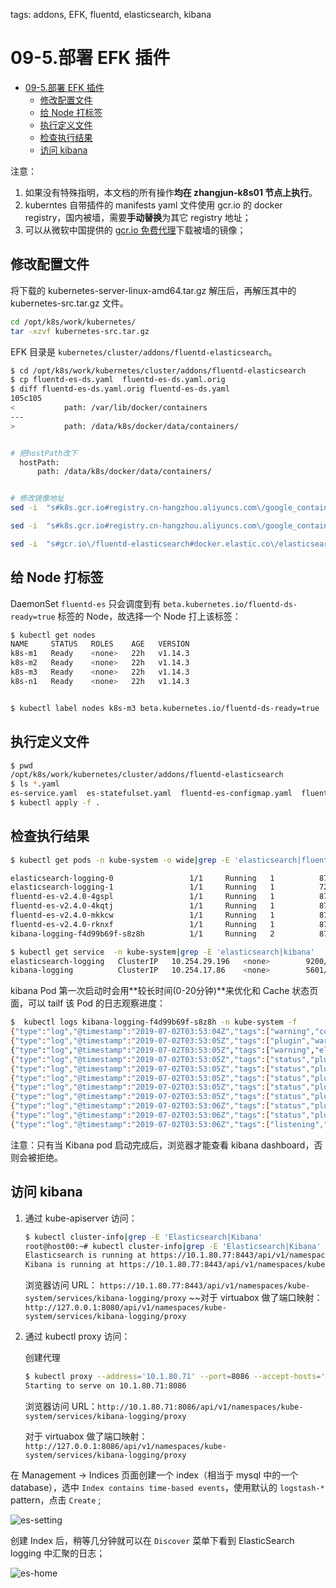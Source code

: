 tags: addons, EFK, fluentd, elasticsearch, kibana

# 09-5.部署 EFK 插件

<!-- TOC -->

- [09-5.部署 EFK 插件](#09-5部署-efk-插件)
    - [修改配置文件](#修改配置文件)
    - [给 Node 打标签](#给-node-打标签)
    - [执行定义文件](#执行定义文件)
    - [检查执行结果](#检查执行结果)
    - [访问 kibana](#访问-kibana)

<!-- /TOC -->

注意：
1. 如果没有特殊指明，本文档的所有操作**均在 zhangjun-k8s01 节点上执行**。
2. kuberntes 自带插件的 manifests yaml 文件使用 gcr.io 的 docker registry，国内被墙，需要**手动替换**为其它 registry 地址；
3. 可以从微软中国提供的 [gcr.io 免费代理](http://mirror.azure.cn/help/gcr-proxy-cache.html)下载被墙的镜像；

## 修改配置文件

将下载的 kubernetes-server-linux-amd64.tar.gz 解压后，再解压其中的 kubernetes-src.tar.gz 文件。

``` bash
cd /opt/k8s/work/kubernetes/
tar -xzvf kubernetes-src.tar.gz
```

EFK 目录是 `kubernetes/cluster/addons/fluentd-elasticsearch`。

``` bash
$ cd /opt/k8s/work/kubernetes/cluster/addons/fluentd-elasticsearch
$ cp fluentd-es-ds.yaml  fluentd-es-ds.yaml.orig
$ diff fluentd-es-ds.yaml.orig fluentd-es-ds.yaml
105c105
<           path: /var/lib/docker/containers
---
>           path: /data/k8s/docker/data/containers/


# 把hostPath改下
  hostPath:
      path: /data/k8s/docker/data/containers/


# 修改镜像地址
sed -i  "s#k8s.gcr.io#registry.cn-hangzhou.aliyuncs.com\/google_containers#g" fluentd-es-ds.yaml

sed -i  "s#k8s.gcr.io#registry.cn-hangzhou.aliyuncs.com\/google_containers#g" es-statefulset.yaml

sed -i  "s#gcr.io\/fluentd-elasticsearch#docker.elastic.co\/elasticsearch#g" es-statefulset.yaml


```

## 给 Node 打标签

DaemonSet `fluentd-es` 只会调度到有 `beta.kubernetes.io/fluentd-ds-ready=true` 标签的 Node，故选择一个 Node 打上该标签：

``` bash
$ kubectl get nodes
NAME     STATUS   ROLES    AGE   VERSION
k8s-m1   Ready    <none>   22h   v1.14.3
k8s-m2   Ready    <none>   22h   v1.14.3
k8s-m3   Ready    <none>   22h   v1.14.3
k8s-n1   Ready    <none>   22h   v1.14.3


$ kubectl label nodes k8s-m3 beta.kubernetes.io/fluentd-ds-ready=true
```

## 执行定义文件

``` bash
$ pwd
/opt/k8s/work/kubernetes/cluster/addons/fluentd-elasticsearch
$ ls *.yaml
es-service.yaml  es-statefulset.yaml  fluentd-es-configmap.yaml  fluentd-es-ds.yaml  kibana-deployment.yaml  kibana-service.yaml
$ kubectl apply -f .
```

## 检查执行结果

``` bash
$ kubectl get pods -n kube-system -o wide|grep -E 'elasticsearch|fluentd|kibana'

elasticsearch-logging-0                 1/1     Running   1          87m   172.30.40.4    k8s-m3   <none>           <none>
elasticsearch-logging-1                 1/1     Running   1          72m   172.30.8.5     k8s-m1   <none>           <none>
fluentd-es-v2.4.0-4gspl                 1/1     Running   1          87m   172.30.40.3    k8s-m3   <none>           <none>
fluentd-es-v2.4.0-4kqtj                 1/1     Running   1          87m   172.30.208.3   k8s-n1   <none>           <none>
fluentd-es-v2.4.0-mkkcw                 1/1     Running   1          87m   172.30.8.4     k8s-m1   <none>           <none>
fluentd-es-v2.4.0-rknxf                 1/1     Running   1          87m   172.30.64.2    k8s-m2   <none>           <none>
kibana-logging-f4d99b69f-s8z8h          1/1     Running   2          87m   172.30.208.4   k8s-n1   <none>           <none>

$ kubectl get service  -n kube-system|grep -E 'elasticsearch|kibana'
elasticsearch-logging   ClusterIP   10.254.29.196   <none>        9200/TCP                 88m
kibana-logging          ClusterIP   10.254.17.86    <none>        5601/TCP                 88m
```

kibana Pod 第一次启动时会用**较长时间(0-20分钟)**来优化和 Cache 状态页面，可以 tailf 该 Pod 的日志观察进度：

``` bash
$  kubectl logs kibana-logging-f4d99b69f-s8z8h -n kube-system -f
{"type":"log","@timestamp":"2019-07-02T03:53:04Z","tags":["warning","config","deprecation"],"pid":1,"message":"You should set server.basePath along with server.rewriteBasePath. Starting in 7.0, Kibana will expect that all requests start with server.basePath rather than expecting you to rewrite the requests in your reverse proxy. Set server.rewriteBasePath to false to preserve the current behavior and silence this warning."}
{"type":"log","@timestamp":"2019-07-02T03:53:05Z","tags":["plugin","warning"],"pid":1,"path":"/usr/share/kibana/src/legacy/core_plugins/ems_util","message":"Skipping non-plugin directory at /usr/share/kibana/src/legacy/core_plugins/ems_util"}
{"type":"log","@timestamp":"2019-07-02T03:53:05Z","tags":["warning","elasticsearch","config","deprecation"],"pid":1,"message":"Config key \"url\" is deprecated. It has been replaced with \"hosts\""}
{"type":"log","@timestamp":"2019-07-02T03:53:05Z","tags":["status","plugin:kibana@6.6.1","info"],"pid":1,"state":"green","message":"Status changed from uninitialized to green - Ready","prevState":"uninitialized","prevMsg":"uninitialized"}
{"type":"log","@timestamp":"2019-07-02T03:53:05Z","tags":["status","plugin:elasticsearch@6.6.1","info"],"pid":1,"state":"yellow","message":"Status changed from uninitialized to yellow - Waiting for Elasticsearch","prevState":"uninitialized","prevMsg":"uninitialized"}
{"type":"log","@timestamp":"2019-07-02T03:53:05Z","tags":["status","plugin:console@6.6.1","info"],"pid":1,"state":"green","message":"Status changed from uninitialized to green - Ready","prevState":"uninitialized","prevMsg":"uninitialized"}
{"type":"log","@timestamp":"2019-07-02T03:53:05Z","tags":["status","plugin:interpreter@6.6.1","info"],"pid":1,"state":"green","message":"Status changed from uninitialized to green - Ready","prevState":"uninitialized","prevMsg":"uninitialized"}
{"type":"log","@timestamp":"2019-07-02T03:53:05Z","tags":["status","plugin:metrics@6.6.1","info"],"pid":1,"state":"green","message":"Status changed from uninitialized to green - Ready","prevState":"uninitialized","prevMsg":"uninitialized"}
{"type":"log","@timestamp":"2019-07-02T03:53:06Z","tags":["status","plugin:timelion@6.6.1","info"],"pid":1,"state":"green","message":"Status changed from uninitialized to green - Ready","prevState":"uninitialized","prevMsg":"uninitialized"}
{"type":"log","@timestamp":"2019-07-02T03:53:06Z","tags":["status","plugin:elasticsearch@6.6.1","info"],"pid":1,"state":"green","message":"Status changed from yellow to green - Ready","prevState":"yellow","prevMsg":"Waiting for Elasticsearch"}
{"type":"log","@timestamp":"2019-07-02T03:53:06Z","tags":["listening","info"],"pid":1,"message":"Server running at http://0:5601"}
```

注意：只有当 Kibana pod 启动完成后，浏览器才能查看 kibana dashboard，否则会被拒绝。

## 访问 kibana

1. 通过 kube-apiserver 访问：

    ``` bash
    $ kubectl cluster-info|grep -E 'Elasticsearch|Kibana'
    root@host00:~# kubectl cluster-info|grep -E 'Elasticsearch|Kibana'
    Elasticsearch is running at https://10.1.80.77:8443/api/v1/namespaces/kube-system/services/elasticsearch-logging/proxy
    Kibana is running at https://10.1.80.77:8443/api/v1/namespaces/kube-system/services/kibana-logging/proxy
    ```

    浏览器访问 URL： `https://10.1.80.77:8443/api/v1/namespaces/kube-system/services/kibana-logging/proxy`
    ~~对于 virtuabox 做了端口映射： `http://127.0.0.1:8080/api/v1/namespaces/kube-system/services/kibana-logging/proxy`

1. 通过 kubectl proxy 访问：

    创建代理

    ``` bash
    $ kubectl proxy --address='10.1.80.71' --port=8086 --accept-hosts='^*$'
    Starting to serve on 10.1.80.71:8086
    ```

    浏览器访问 URL：`http://10.1.80.71:8086/api/v1/namespaces/kube-system/services/kibana-logging/proxy`
    
    对于 virtuabox 做了端口映射： `http://127.0.0.1:8086/api/v1/namespaces/kube-system/services/kibana-logging/proxy`

在 Management -> Indices 页面创建一个 index（相当于 mysql 中的一个 database），选中 `Index contains time-based events`，使用默认的 `logstash-*` pattern，点击 `Create` ;

![es-setting](./images/es-setting.png)

创建 Index 后，稍等几分钟就可以在 `Discover` 菜单下看到 ElasticSearch logging 中汇聚的日志；

![es-home](./images/es-home.png)
